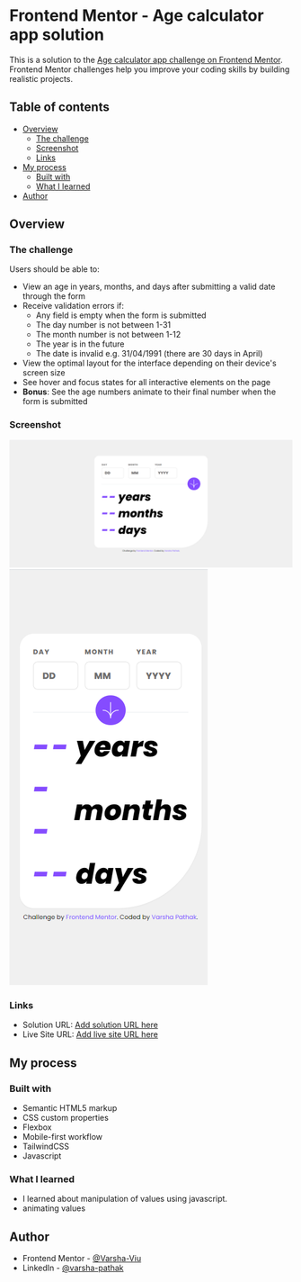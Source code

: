 # Frontend Mentor - Age calculator app solution

This is a solution to the [Age calculator app challenge on Frontend Mentor](https://www.frontendmentor.io/challenges/age-calculator-app-dF9DFFpj-Q). Frontend Mentor challenges help you improve your coding skills by building realistic projects. 

## Table of contents

- [Overview](#overview)
  - [The challenge](#the-challenge)
  - [Screenshot](#screenshot)
  - [Links](#links)
- [My process](#my-process)
  - [Built with](#built-with)
  - [What I learned](#what-i-learned)
- [Author](#author)


## Overview

### The challenge

Users should be able to:

- View an age in years, months, and days after submitting a valid date through the form
- Receive validation errors if:
  - Any field is empty when the form is submitted
  - The day number is not between 1-31
  - The month number is not between 1-12
  - The year is in the future
  - The date is invalid e.g. 31/04/1991 (there are 30 days in April)
- View the optimal layout for the interface depending on their device's screen size
- See hover and focus states for all interactive elements on the page
- **Bonus**: See the age numbers animate to their final number when the form is submitted

### Screenshot
![Desktop-Design](desktopDesign.png)
![Mobile-Design](MobileDesign.png)

### Links

- Solution URL: [Add solution URL here](https://github.com/Varsha-Viu/Age-Calculator-App)
- Live Site URL: [Add live site URL here](https://varsha-viu.github.io/Age-Calculator-App/)

## My process

### Built with

- Semantic HTML5 markup
- CSS custom properties
- Flexbox
- Mobile-first workflow
- TailwindCSS
- Javascript

### What I learned

- I learned about manipulation of values using javascript.
- animating values 


## Author

- Frontend Mentor - [@Varsha-Viu](https://www.frontendmentor.io/profile/Varsha-Viu)
- LinkedIn - [@varsha-pathak](https://www.linkedin.com/in/varsha-pathak-0527251a1/)

